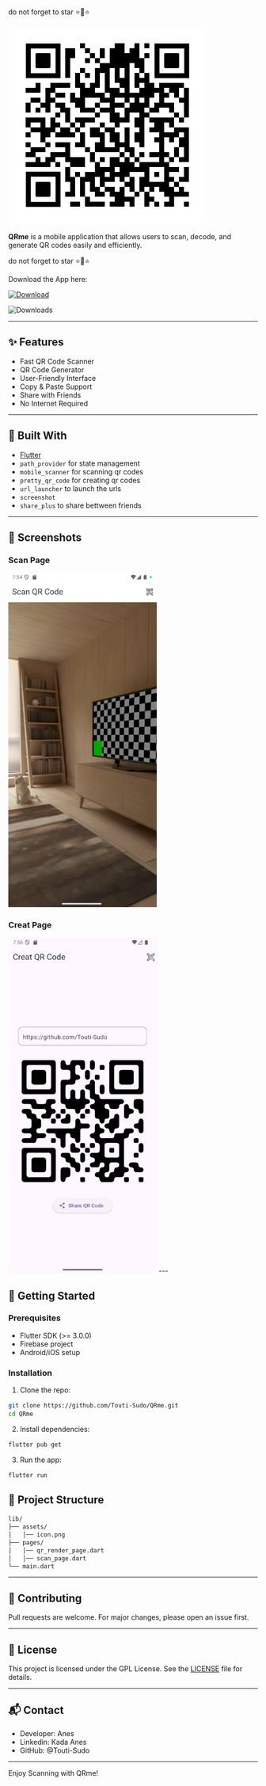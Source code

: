 do not forget to star ⭐🌟⭐

![My Logo](assets/icon/icon.png)

**QRme**  is a mobile application that allows users to scan, decode, and generate QR codes easily and efficiently.

do not forget to star ⭐🌟⭐

Download the App here:

[![Download](https://img.shields.io/badge/Download-APK-blue?style=for-the-badge&logo=android)](https://github.com/Touti-Sudo/QRme/releases/download/V1.0.0/app-release.apk)

![Downloads](https://img.shields.io/github/downloads/Touti-Sudo/Qrme/total)



---

## ✨ Features

* Fast QR Code Scanner
* QR Code Generator
* User-Friendly Interface
* Copy & Paste Support
* Share with Friends
* No Internet Required

---

## 🧱 Built With

* [Flutter](https://flutter.dev/)
* `path_provider` for state management
* `mobile_scanner` for scanning qr codes
* `pretty_qr_code` for creating qr codes
* `url_launcher` to launch the urls
* `screenshot` 
* `share_plus` to share bettween friends

---

## 📸 Screenshots
### Scan Page
<img src="assets/screenshots/Home.png" alt="Home Screenshot" width="300"/>

### Creat Page
<img src="assets/screenshots/Create.png" alt="Search Screenshot" width="300"/>
---

## 🚀 Getting Started

### Prerequisites

* Flutter SDK (>= 3.0.0)
* Firebase project
* Android/iOS setup

### Installation

1. Clone the repo:

```bash
git clone https://github.com/Touti-Sudo/QRme.git
cd QRme
```

2. Install dependencies:

```bash
flutter pub get
```


3. Run the app:

```bash
flutter run
```

## 📂 Project Structure

```
lib/
├── assets/
│   │── icon.png
├── pages/
│   │── qr_render_page.dart
│   │── scan_page.dart
└── main.dart
```

---

## 🤝 Contributing

Pull requests are welcome. For major changes, please open an issue first.

---

## 📄 License

This project is licensed under the GPL License. See the [LICENSE](LICENSE) file for details.

---

## 📬 Contact

* Developer: Anes
* Linkedin: Kada Anes
* GitHub: @Touti-Sudo

---

Enjoy Scanning with QRme!
